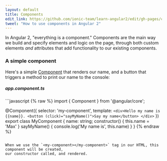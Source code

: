 ```yaml
---
layout: default
title: Components
edit_link: https://github.com/ionic-team/learn-angular2/edit/gh-pages/components/index.md
tweet: "How to use components in Angular 2"
---
```


In Angular 2, "everything is a component." Components are the main way we build and specify elements and logic on the page, through both custom elements *and* attributes that add functionality to our existing components.

### A simple component

Here's a simple [Component](https://angular.io/docs/ts/latest/api/core/index/Component-decorator.html) that renders our name, and a button that triggers a method to print our name to the console:

<h5>app.component.ts</h5>
```javascript
{% raw %}
import { Component } from '@angular/core';

@Component({
  selector: 'my-component',
  template: `
    <div>Hello my name is {{name}}.
      <button (click)="sayMyName()">Say my name</button>
    </div>
   `
})
export class MyComponent {
  name: string;
  constructor() {
    this.name = 'Max'
  }
  sayMyName() {
    console.log('My name is', this.name)
  }
}
{% endraw %}
```

When we use the `<my-component></my-component>` tag in our HTML, this component will be created,
our constructor called, and rendered.
